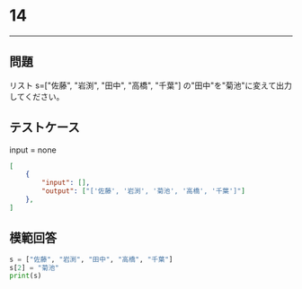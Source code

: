 # 14

---
## 問題

リスト s=["佐藤", "岩渕", "田中", "高橋", "千葉"] の"田中"を"菊池"に変えて出力してください。

## テストケース
input = none
```json
[
	{
		"input": [],
		"output": ["['佐藤', '岩渕', '菊池', '高橋', '千葉']"]
  	},
]
```

## 模範回答
```python
s = ["佐藤", "岩渕", "田中", "高橋", "千葉"]
s[2] = "菊池"
print(s)
```